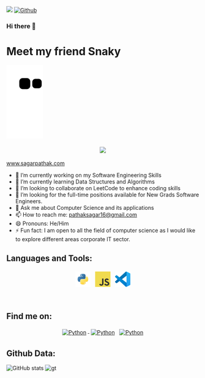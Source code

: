 ![](https://visitor-badge.laobi.icu/badge?page_id=devops-sagar.devops-sagar)
[![Github](https://img.shields.io/github/followers/devops-sagar?label=Follow&style=social)](https://github.com/devops-sagar)

### Hi there 👋

<!--
**devops-sagar/devops-sagar** is a ✨ _special_ ✨ repository because its `README.md` (this file) appears on your GitHub profile.

Here are some ideas to get you started: -->

# Meet my friend Snaky
![snake gif](https://github.com/devops-sagar/devops-sagar/blob/output/github-contribution-grid-snake.svg)
<p align="center">
<img src="https://user-images.githubusercontent.com/54584388/221480646-20a1f76e-77d0-4865-b18f-317d6ee6fd0c.gif" style="vertical-align:top; margin:4px">
</p>


  <a href="https://devops-sagar.github.io/portfolio">www.sagarpathak.com</a>

- 🔭 I’m currently working on my Software Engineering Skills
- 🌱 I’m currently learning Data Structures and Algorithms
- 👯 I’m looking to collaborate on LeetCode to enhance coding skills
- 🤔 I’m looking for the full-time positions available for New Grads Software Engineers.
- 💬 Ask me about Computer Science and its applications
- 📫 How to reach me: pathaksagar16@gmail.com
- 😄 Pronouns: He/Him
- ⚡ Fun fact: I am open to all the field of computer science as I would like to explore different areas corporate IT sector.


## Languages and Tools:
<p align="center">
<img src="https://raw.githubusercontent.com/github/explore/80688e429a7d4ef2fca1e82350fe8e3517d3494d/topics/python/python.png" alt="Python" height="40" style="vertical-align:top; margin:4px">
<img src="https://raw.githubusercontent.com/github/explore/80688e429a7d4ef2fca1e82350fe8e3517d3494d/topics/javascript/javascript.png" alt="Javascript" height="40" style="vertical-align:top; margin:4px">
<img src="https://raw.githubusercontent.com/github/explore/80688e429a7d4ef2fca1e82350fe8e3517d3494d/topics/visual-studio-code/visual-studio-code.png" alt="VS Code" height="40" style="vertical-align:top; margin:4px">
</p>

<br />

## Find me on:
<p align="center">
 <a href="https://www.sagarpathak.com" target="_blank" rel="noopener noreferrer"> <img src="https://upload.wikimedia.org/wikipedia/en/6/6b/Terrestrial_globe.svg" alt="Python" height="40" style="vertical-align:top; margin:4px"> </a>
 <a href="https://www.linkedin.com/in/sagar097" target="_blank" rel="noopener noreferrer"> <img src="https://www.logo.wine/a/logo/LinkedIn/LinkedIn-Logo.wine.svg" alt="Python" height="40" style="vertical-align:top; margin:4px"></a>
 <a href="mailto:pathaksagar16@gmail.com"> <img src="https://cdn0.iconfinder.com/data/icons/lumin-social-media-icons/512/Gmail-512.png" alt="Python" height="40" style="vertical-align:top; margin:4px"></a>
</p>

## Github Data:
![GitHub stats](https://github-readme-stats.vercel.app/api?username=devops-sagar&show_icons=true&theme=codeSTACKr)
![gt](https://user-images.githubusercontent.com/54584388/221477525-950d86b6-02f1-4b47-a4a0-6d10ae647ed9.gif)

